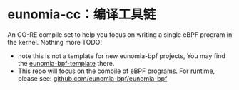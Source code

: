 # eunomia-cc：编译工具链

An CO-RE compile set to help you focus on writing a single eBPF program in the kernel. Nothing more TODO!

- note this is not a template for new eunomia-bpf projects, You may find the [eunomia-bpf-template](https://github.com/eunomia-bpf/ebpm-template) there.
- This repo will focus on the compile of eBPF programs. For runtime, please see: [github.com/eunomia-bpf/eunomia-bpf](https://github.com/eunomia-bpf/eunomia-bpf)
